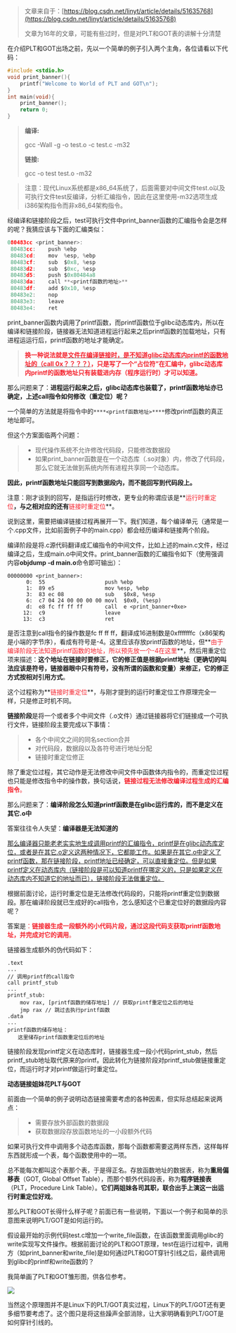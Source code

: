 > 文章来自于：[https://blog.csdn.net/linyt/article/details/51635768](https://blog.csdn.net/linyt/article/details/51635768)
>
> 文章为16年的文章，可能有些过时，但是对PLT和GOT表的讲解十分清楚
>

在介绍PLT和GOT出场之前，先以一个简单的例子引入两个主角，各位请看以下代码：

```c
#include <stdio.h>
void print_banner(){
    printf("Welcome to World of PLT and GOT\n");
}
int main(void){
    print_banner();
    return 0;
}
```

> **编译:**
>
> gcc -Wall -g -o test.o -c test.c -m32
>
> **链接:**
>
> gcc -o test test.o -m32
>

> 注意：现代Linux系统都是x86_64系统了，后面需要对中间文件test.o以及可执行文件test反编译，分析汇编指令，因此在这里使用-m32选项生成i386架构指令而非x86_64架构指令。
>

经编译和链接阶段之后，test可执行文件中print_banner函数的汇编指令会是怎样的呢？我猜应该与下面的汇编类似：

```c
080483cc <print_banner>:
 80483cc:    push %ebp
 80483cd:    mov  %esp, %ebp
 80483cf:    sub  $0x8, %esp
 80483d2:    sub  $0xc, %esp
 80483d5:    push $0x80484a8  
 80483da:    call **<printf函数的地址>**
 80483df:    add $0x10, %esp
 80483e2:    nop
 80483e3:    leave
 80483e4:    ret
```

print_banner函数内调用了printf函数，而printf函数位于glibc动态库内，所以在编译和链接阶段，链接器无法知道进程运行起来之后printf函数的加载地址，只有进程运运行后，printf函数的地址才能确定。

> **<font style="color:#F5222D;">换一种说法就是</font>****<u><font style="color:#F5222D;">文件在编译链接时，是不知道</font></u>****<u><font style="color:#F5222D;">glibc动态库内printf的函数地址的（call 0x？？？？）</font></u>****<font style="color:#F5222D;">，只是写了一个“占位符”在汇编中，</font>****<font style="color:#F5222D;">glibc动态库内printf的函数地址只有装载进内存（程序运行时）才可以知道。</font>**
>

那么问题来了：**进程运行起来之后，glibc动态库也装载了，printf函数地址亦已确定，上述call指令如何修改（重定位）呢？**

一个简单的方法就是将指令中的`****<printf函数地址>****`修改printf函数的真正地址即可。

但这个方案面临两个问题：

> + 现代操作系统不允许修改代码段，只能修改数据段
> + 如果print_banner函数是在一个动态库（.so对象）内，修改了代码段，那么它就无法做到系统内所有进程共享同一个动态库。
>

**因此，printf函数地址只能回写到数据段内，而不能回写到代码段上。**

注意：刚才谈到的回写，是指运行时修改，更专业的称谓应该是**<font style="color:#F5222D;">运行时重定位</font>**，与之相对应的还有**<font style="color:#F5222D;">链接时重定位</font>**。

说到这里，需要把编译链接过程再展开一下。我们知道，每个编译单元（通常是一个.cpp文件，比如前面例子中的main.cpp）都会经历编译和链接两个阶段。

编译阶段是将.c源代码翻译成汇编指令的中间文件，比如上述的main.c文件，经过编译之后，生成main.o中间文件。print_banner函数的汇编指令如下（使用强调内容**objdump -d main.o**命令即可输出）：

```plain
00000000 <print_banner>:
      0:  55                   push %ebp
      1:  89 e5                mov %esp, %ebp
      3:  83 ec 08             sub   $0x8, %esp
      6:  c7 04 24 00 00 00 00 movl  $0x0, (%esp)
      d:  e8 fc ff ff ff       call  e <print_banner+0xe>
     12:  c9                   leave
     13:  c3                   ret
```

是否注意到call指令的操作数是fc ff ff ff，翻译成16进制数是0xfffffffc（x86架构是小端的字节序），看成有符号是-4。这里应该存放printf函数的地址，但**<font style="color:#F5222D;">由于编译阶段无法知道printf函数的地址，所以预先放一个-4在这里</font>**，然后用重定位项来描述：**这个地址在链接时要修正，它的修正值是根据printf地址（更确切的叫法应该是符号，链接器眼中只有符号，没有所谓的函数和变量）来修正，它的修正方式按相对引用方式**。

这个过程称为**<font style="color:#F5222D;">链接时重定位</font>**，与刚才提到的运行时重定位工作原理完全一样，只是修正时机不同。

**链接阶段**是将一个或者多个中间文件（.o文件）通过链接器将它们链接成一个可执行文件，链接阶段主要完成以下事情：

> + 各个中间文之间的同名section合并
> + 对代码段，数据段以及各符号进行地址分配
> + 链接时重定位修正
>

除了重定位过程，其它动作是无法修改中间文件中函数体内指令的，而重定位过程也只能是修改指令中的操作数，换句话说，**<font style="color:#F5222D;">链接过程无法修改编译过程生成的汇编指令</font>**<font style="color:#F5222D;">。</font>

那么问题来了：**编译阶段怎么知道printf函数是在glibc运行库的，而不是定义在其它.o中**

答案往往令人失望：**编译器是无法知道的**

<u>那么编译器只能老老实实地生成调用printf的汇编指令，printf是在glibc动态库定位，或者是在其它.o定义这两种情况下，它都能工作。如果是在其它.o中定义了printf函数，那在链接阶段，printf地址已经确定，可以直接重定位。但是如果printf定义在动态库内（链接阶段是可以知道printf在哪定义的，只是如果定义在动态库内不知道它的地址而已），链接阶段无法做重定位。</u>

根据前面讨论，运行时重定位是无法修改代码段的，只能将printf重定位到数据段。那在编译阶段就已生成好的call指令，怎么感知这个已重定位好的数据段内容呢？

答案是<font style="color:#F5222D;">：</font>**<font style="color:#F5222D;">链接器生成一段额外的小代码片段，通过这段代码支获取printf函数地址，并完成对它的调用</font>**<font style="color:#F5222D;">。</font>

链接器生成额外的伪代码如下：

```plain
.text
...
// 调用printf的call指令
call printf_stub
...
printf_stub:
    mov rax, [printf函数的储存地址] // 获取printf重定位之后的地址
    jmp rax // 跳过去执行printf函数
.data
...
printf函数的储存地址：
　　这里储存printf函数重定位后的地址
```

链接阶段发现printf定义在动态库时，链接器生成一段小代码print_stub，然后printf_stub地址取代原来的printf。因此转化为链接阶段对printf_stub做链接重定位，而运行时才对printf做运行时重定位。

**动态链接姐妹花PLT与GOT**

前面由一个简单的例子说明动态链接需要考虑的各种因素，但实际总结起来说两点：

> + 需要存放外部函数的数据段
> + 获取数据段存放函数地址的一小段额外代码
>

如果可执行文件中调用多个动态库函数，那每个函数都需要这两样东西，这样每样东西就形成一个表，每个函数使用中的一项。

总不能每次都叫这个表那个表，于是得正名。存放函数地址的数据表，称为**重局偏移表**（GOT, Global Offset Table），而那个额外代码段表，称为**程序链接表**（PLT，Procedure Link Table）。**它们两姐妹各司其职，联合出手上演这一出运行时重定位好戏**。

那么PLT和GOT长得什么样子呢？前面已有一些说明，下面以一个例子和简单的示意图来说明PLT/GOT是如何运行的。

假设最开始的示例代码test.c增加一个write_file函数，在该函数里面调用glibc的write实现写文件操作。根据前面讨论的PLT和GOT原理，test在运行过程中，调用方（如print_banner和write_file)是如何通过PLT和GOT穿针引线之后，最终调用到glibc的printf和write函数的？

我简单画了PLT和GOT雏形图，供各位参考。

![](https://cdn.nlark.com/yuque/0/2020/jpeg/574026/1596340319532-56d011de-ce76-4e81-bf37-220c6e061e59.jpeg)

当然这个原理图并不是Linux下的PLT/GOT真实过程，Linux下的PLT/GOT还有更多细节要考虑了。这个图只是将这些躁声全部消除，让大家明确看到PLT/GOT是如何穿针引线的。


